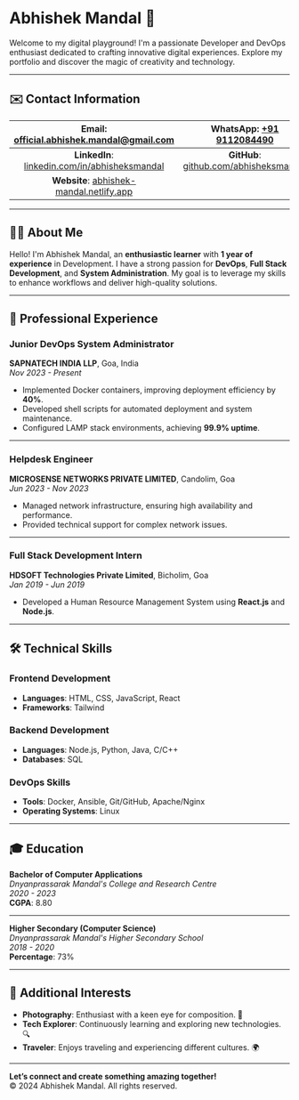 # Abhishek Mandal 🌟

Welcome to my digital playground! I'm a passionate Developer and DevOps enthusiast dedicated to crafting innovative digital experiences. Explore my portfolio and discover the magic of creativity and technology.

---

## ✉️ Contact Information
| **Email**: [official.abhishek.mandal@gmail.com](mailto:official.abhishek.mandal@gmail.com) | **WhatsApp**: [+91 9112084490](https://wa.me/919112084490) |
|:-------------------------------------------------------:|:--------------------------------------------------------:|
| **LinkedIn**: [linkedin.com/in/abhisheksmandal](https://www.linkedin.com/in/abhisheksmandal) | **GitHub**: [github.com/abhisheksmandal](https://github.com/abhisheksmandal) |
| **Website**: [abhishek-mandal.netlify.app](https://abhishek-mandal.netlify.app/) |  |

---

## 🧑‍💻 About Me
Hello! I'm Abhishek Mandal, an **enthusiastic learner** with **1 year of experience** in Development. I have a strong passion for **DevOps**, **Full Stack Development**, and **System Administration**. My goal is to leverage my skills to enhance workflows and deliver high-quality solutions.

---

## 💼 Professional Experience
### Junior DevOps System Administrator  
**SAPNATECH INDIA LLP**, Goa, India  
*Nov 2023 - Present*  
- Implemented Docker containers, improving deployment efficiency by **40%**.
- Developed shell scripts for automated deployment and system maintenance.
- Configured LAMP stack environments, achieving **99.9% uptime**.

---

### Helpdesk Engineer  
**MICROSENSE NETWORKS PRIVATE LIMITED**, Candolim, Goa  
*Jun 2023 - Nov 2023*  
- Managed network infrastructure, ensuring high availability and performance.
- Provided technical support for complex network issues.

---

### Full Stack Development Intern  
**HDSOFT Technologies Private Limited**, Bicholim, Goa  
*Jan 2019 - Jun 2019*  
- Developed a Human Resource Management System using **React.js** and **Node.js**.

---

## 🛠️ Technical Skills
### Frontend Development
- **Languages**: HTML, CSS, JavaScript, React
- **Frameworks**: Tailwind

### Backend Development
- **Languages**: Node.js, Python, Java, C/C++
- **Databases**: SQL

### DevOps Skills
- **Tools**: Docker, Ansible, Git/GitHub, Apache/Nginx
- **Operating Systems**: Linux

---

## 🎓 Education
**Bachelor of Computer Applications**  
*Dnyanprassarak Mandal's College and Research Centre*  
*2020 - 2023*  
**CGPA**: 8.80

---

**Higher Secondary (Computer Science)**  
*Dnyanprassarak Mandal's Higher Secondary School*  
*2018 - 2020*  
**Percentage**: 73%

---

## 🌱 Additional Interests
- **Photography**: Enthusiast with a keen eye for composition. 📸
- **Tech Explorer**: Continuously learning and exploring new technologies. 🔍
- **Traveler**: Enjoys traveling and experiencing different cultures. 🌍

---

**Let’s connect and create something amazing together!**  
© 2024 Abhishek Mandal. All rights reserved.
